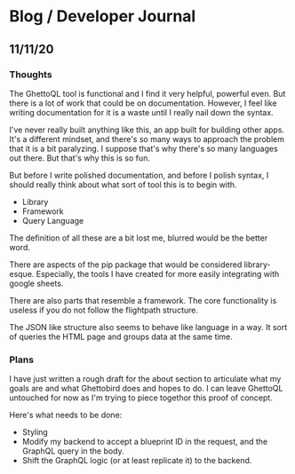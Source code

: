 # Blog / Developer Journal
## 11/11/20
### Thoughts

The GhettoQL tool is functional and I find it very helpful, powerful even. But there is a lot of work that could be on documentation. However, I feel like writing documentation for it is a waste until I really nail down the syntax.

I've never really built anything like this, an app built for building other apps. It's a different mindset, and there's so many ways to approach the problem that it is a bit paralyzing. I suppose that's why there's so many languages out there. But that's why this is so fun.

But before I write polished documentation, and before I polish syntax, I should really think about what sort of tool this is to begin with. 

* Library
* Framework
* Query Language

The definition of all these are a bit lost me, blurred would be the better word. 

There are aspects of the pip package that would be considered library-esque. Especially, the tools I have created for more easily integrating with google sheets.

There are also parts that resemble a framework. The core functionality is useless if you do not follow the flightpath structure. 

The JSON like structure also seems to behave like language in a way. It sort of queries the HTML page and groups data at the same time.

### Plans
I have just written a rough draft for the about section to articulate what my goals are and what Ghettobird does and hopes to do. I can leave GhettoQL untouched for now as I'm trying to piece togethor this proof of concept.

Here's what needs to be done:

* Styling
* Modify my backend to accept a blueprint ID in the request, and the GraphQL query in the body.
* Shift the GraphQL logic (or at least replicate it) to the backend.

